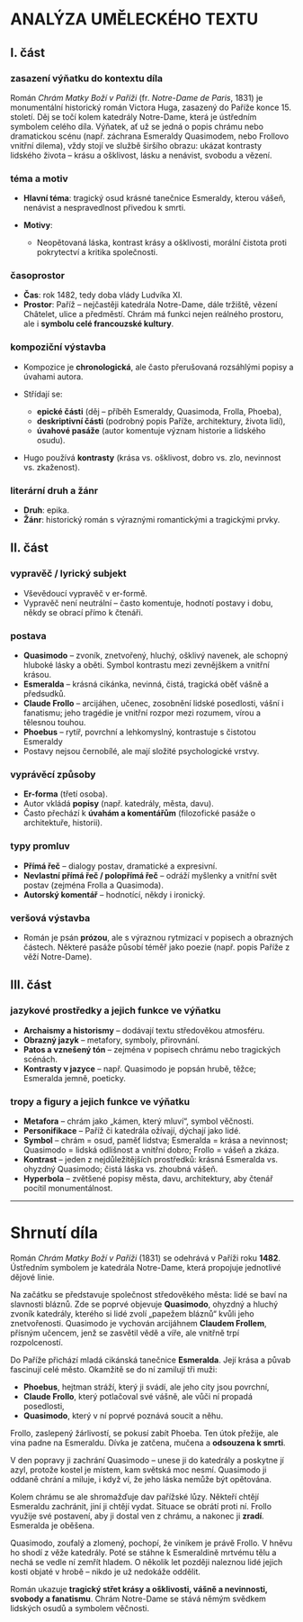 # **ANALÝZA UMĚLECKÉHO TEXTU**

## **I. část**

### **zasazení výňatku do kontextu díla**

Román _Chrám Matky Boží v Paříži_ (fr. _Notre-Dame de Paris_, 1831) je monumentální historický román Victora Huga, zasazený do Paříže konce 15. století. Děj se točí kolem katedrály Notre-Dame, která je ústředním symbolem celého díla. Výňatek, ať už se jedná o popis chrámu nebo dramatickou scénu (např. záchrana Esmeraldy Quasimodem, nebo Frollovo vnitřní dilema), vždy stojí ve službě širšího obrazu: ukázat kontrasty lidského života – krásu a ošklivost, lásku a nenávist, svobodu a vězení.

### **téma a motiv**

- **Hlavní téma**: tragický osud krásné tanečnice Esmeraldy, kterou vášeň, nenávist a nespravedlnost přivedou k smrti.
    
- **Motivy**:
    - Neopětovaná láska, kontrast krásy a ošklivosti, morální čistota proti pokrytectví a kritika společnosti.

### **časoprostor**

- **Čas**: rok 1482, tedy doba vlády Ludvíka XI.
- **Prostor**: Paříž – nejčastěji katedrála Notre-Dame, dále tržiště, vězení Châtelet, ulice a předměstí. Chrám má funkci nejen reálného prostoru, ale i **symbolu celé francouzské kultury**.

### **kompoziční výstavba**

- Kompozice je **chronologická**, ale často přerušovaná rozsáhlými popisy a úvahami autora.
    
- Střídají se:
    - **epické části** (děj – příběh Esmeraldy, Quasimoda, Frolla, Phoeba),
    - **deskriptivní části** (podrobný popis Paříže, architektury, života lidí),
    - **úvahové pasáže** (autor komentuje význam historie a lidského osudu).
- Hugo používá **kontrasty** (krása vs. ošklivost, dobro vs. zlo, nevinnost vs. zkaženost).

### **literární druh a žánr**

- **Druh**: epika.
- **Žánr**: historický román s výraznými romantickými a tragickými prvky.

## **II. část**

### **vypravěč / lyrický subjekt**

- Vševědoucí vypravěč v er-formě.
- Vypravěč není neutrální – často komentuje, hodnotí postavy i dobu, někdy se obrací přímo k čtenáři.

### **postava**

- **Quasimodo** – zvoník, znetvořený, hluchý, ošklivý navenek, ale schopný hluboké lásky a oběti. Symbol kontrastu mezi zevnějškem a vnitřní krásou.
- **Esmeralda** – krásná cikánka, nevinná, čistá, tragická oběť vášně a předsudků.
- **Claude Frollo** – arcijáhen, učenec, zosobnění lidské posedlosti, vášní i fanatismu; jeho tragédie je vnitřní rozpor mezi rozumem, vírou a tělesnou touhou.
- **Phoebus** – rytíř, povrchní a lehkomyslný, kontrastuje s čistotou Esmeraldy    
- Postavy nejsou černobílé, ale mají složité psychologické vrstvy.

### **vyprávěcí způsoby**

- **Er-forma** (třetí osoba).
- Autor vkládá **popisy** (např. katedrály, města, davu).
- Často přechází k **úvahám a komentářům** (filozofické pasáže o architektuře, historii).

### **typy promluv**

- **Přímá řeč** – dialogy postav, dramatické a expresivní.
- **Nevlastní přímá řeč / polopřímá řeč** – odráží myšlenky a vnitřní svět postav (zejména Frolla a Quasimoda).
- **Autorský komentář** – hodnotící, někdy i ironický.

### **veršová výstavba**

- Román je psán **prózou**, ale s výraznou rytmizací v popisech a obrazných částech. Některé pasáže působí téměř jako poezie (např. popis Paříže z věží Notre-Dame).

## **III. část**

### **jazykové prostředky a jejich funkce ve výňatku**

- **Archaismy a historismy** – dodávají textu středověkou atmosféru.
- **Obrazný jazyk** – metafory, symboly, přirovnání.
- **Patos a vznešený tón** – zejména v popisech chrámu nebo tragických scénách.
- **Kontrasty v jazyce** – např. Quasimodo je popsán hrubě, těžce; Esmeralda jemně, poeticky.

### **tropy a figury a jejich funkce ve výňatku**

- **Metafora** – chrám jako „kámen, který mluví“, symbol věčnosti.
- **Personifikace** – Paříž či katedrála ožívají, dýchají jako lidé.
- **Symbol** – chrám = osud, paměť lidstva; Esmeralda = krása a nevinnost; Quasimodo = lidská odlišnost a vnitřní dobro; Frollo = vášeň a zkáza.
- **Kontrast** – jeden z nejdůležitějších prostředků: krásná Esmeralda vs. ohyzdný Quasimodo; čistá láska vs. zhoubná vášeň.
- **Hyperbola** – zvětšené popisy města, davu, architektury, aby čtenář pocítil monumentálnost.



---
# Shrnutí díla

Román _Chrám Matky Boží v Paříži_ (1831) se odehrává v Paříži roku **1482**. Ústředním symbolem je katedrála Notre-Dame, která propojuje jednotlivé dějové linie.

Na začátku se představuje společnost středověkého města: lidé se baví na slavnosti bláznů. Zde se poprvé objevuje **Quasimodo**, ohyzdný a hluchý zvoník katedrály, kterého si lidé zvolí „papežem bláznů“ kvůli jeho znetvořenosti. Quasimodo je vychován arcijáhnem **Claudem Frollem**, přísným učencem, jenž se zasvětil vědě a víře, ale vnitřně trpí rozpolceností.

Do Paříže přichází mladá cikánská tanečnice **Esmeralda**. Její krása a půvab fascinují celé město. Okamžitě se do ní zamilují tři muži:

- **Phoebus**, hejtman stráží, který ji svádí, ale jeho city jsou povrchní,
- **Claude Frollo**, který potlačoval své vášně, ale vůči ní propadá posedlosti,
- **Quasimodo**, který v ní poprvé poznává soucit a něhu.

Frollo, zaslepený žárlivostí, se pokusí zabít Phoeba. Ten útok přežije, ale vina padne na Esmeraldu. Dívka je zatčena, mučena a **odsouzena k smrti**.

V den popravy ji zachrání Quasimodo – unese ji do katedrály a poskytne jí azyl, protože kostel je místem, kam světská moc nesmí. Quasimodo ji oddaně chrání a miluje, i když ví, že jeho láska nemůže být opětována.

Kolem chrámu se ale shromažďuje dav pařížské lůzy. Někteří chtějí Esmeraldu zachránit, jiní ji chtějí vydat. Situace se obrátí proti ní. Frollo využije své postavení, aby ji dostal ven z chrámu, a nakonec ji **zradí**. Esmeralda je oběšena.

Quasimodo, zoufalý a zlomený, pochopí, že viníkem je právě Frollo. V hněvu ho shodí z věže katedrály. Poté se stáhne k Esmeraldině mrtvému tělu a nechá se vedle ní zemřít hladem. O několik let později naleznou lidé jejich kosti objaté v hrobě – nikdo je už nedokáže oddělit.

Román ukazuje **tragický střet krásy a ošklivosti, vášně a nevinnosti, svobody a fanatismu**. Chrám Notre-Dame se stává němým svědkem lidských osudů a symbolem věčnosti.

